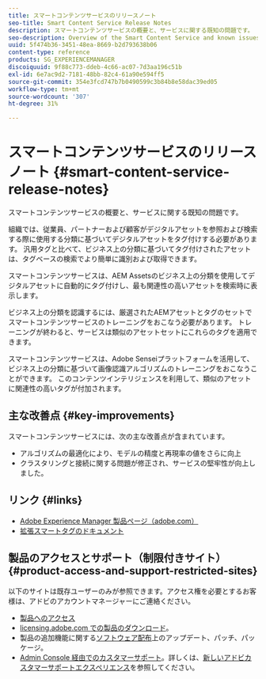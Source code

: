 ```yaml
---
title: スマートコンテンツサービスのリリースノート
seo-title: Smart Content Service Release Notes
description: スマートコンテンツサービスの概要と、サービスに関する既知の問題です。
seo-description: Overview of the Smart Content Service and known issues around the service.
uuid: 5f474b36-3451-48ea-8669-b2d793638b06
content-type: reference
products: SG_EXPERIENCEMANAGER
discoiquuid: 9f88c773-ddeb-4c66-ac07-7d3aa196c51b
exl-id: 6e7ac9d2-7181-48bb-82c4-61a90e594ff5
source-git-commit: 354e3fcd747b7b0490599c3b84b8e58dac39ed05
workflow-type: tm+mt
source-wordcount: '307'
ht-degree: 31%

---
```


# スマートコンテンツサービスのリリースノート {#smart-content-service-release-notes}

スマートコンテンツサービスの概要と、サービスに関する既知の問題です。

組織では、従業員、パートナーおよび顧客がデジタルアセットを参照および検索する際に使用する分類に基づいてデジタルアセットをタグ付けする必要があります。 汎用タグと比べて、ビジネス上の分類に基づいてタグ付けされたアセットは、タグベースの検索でより簡単に識別および取得できます。

スマートコンテンツサービスは、AEM Assetsのビジネス上の分類を使用してデジタルアセットに自動的にタグ付けし、最も関連性の高いアセットを検索時に表示します。

ビジネス上の分類を認識するには、厳選されたAEMアセットとタグのセットでスマートコンテンツサービスのトレーニングをおこなう必要があります。 トレーニングが終わると、サービスは類似のアセットセットにこれらのタグを適用できます。

スマートコンテンツサービスは、Adobe Senseiプラットフォームを活用して、ビジネス上の分類に基づいて画像認識アルゴリズムのトレーニングをおこなうことができます。 このコンテンツインテリジェンスを利用して、類似のアセットに関連性の高いタグが付加されます。

## 主な改善点 {#key-improvements}

スマートコンテンツサービスには、次の主な改善点が含まれています。

* アルゴリズムの最適化により、モデルの精度と再現率の値をさらに向上
* クラスタリングと接続に関する問題が修正され、サービスの堅牢性が向上しました。

## リンク {#links}

* [Adobe Experience Manager 製品ページ（adobe.com）](https://www.adobe.com/marketing-cloud/experience-manager.html)
* [拡張スマートタグのドキュメント](/help/assets/enhanced-smart-tags.md)

## 製品のアクセスとサポート（制限付きサイト） {#product-access-and-support-restricted-sites}

以下のサイトは既存ユーザーのみが参照できます。アクセス権を必要とするお客様は、アドビのアカウントマネージャーにご連絡ください。

* [製品へのアクセス](https://login.experiencecloud.adobe.com/exc-content/login.html)
* [licensing.adobe.com での製品のダウンロード](https://licensing.adobe.com/)。
* 製品の追加機能に関する[ソフトウェア配布](https://experience.adobe.com/#/downloads/content/software-distribution/en/aem.html)上のアップデート、パッチ、パッケージ。
* [Admin Console 経由でのカスタマーサポート](https://adminconsole.adobe.com/)。詳しくは、[新しいアドビカスタマーサポートエクスペリエンス](https://docs.adobe.com/content/help/ja-JP/customer-one/using/home.html)を参照してください。
